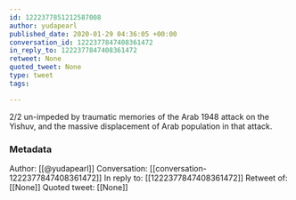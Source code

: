 ```yaml
---
id: 1222377851212587008
author: yudapearl
published_date: 2020-01-29 04:36:05 +00:00
conversation_id: 1222377847408361472
in_reply_to: 1222377847408361472
retweet: None
quoted_tweet: None
type: tweet
tags:

---
```


2/2 un-impeded by traumatic memories of the Arab 1948
attack on the Yishuv, and the massive displacement of Arab population in that attack.

### Metadata

Author: [[@yudapearl]]
Conversation: [[conversation-1222377847408361472]]
In reply to: [[1222377847408361472]]
Retweet of: [[None]]
Quoted tweet: [[None]]
